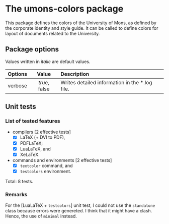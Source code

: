 
The umons-colors package
=========================



This package defines the colors of the University of Mons, 
as defined by the corporate identity and style guide.
It can be called to define colors for layout of documents related to the University.



Package options
---------------


Values written in *italic* are default values.


|	Options		|	Value			|	Description										|
|	:-----:		|	:---:			|	:----------										|
|	verbose		|	*true*, false	|	Writes detailed information in the *.log file.	|



Unit tests
----------


### List of tested features
* compilers [2 effective tests]
	- [X] LaTeX (+ DVI to PDF),
	- [X] PDFLaTeX;
	- [X] LuaLaTeX, and
	- [X] XeLaTeX.
* commands and environments [2 effective tests]
	- [X] `textcolor` command, and
	- [X] `testcolors` environment.

Total: 8 tests.


### Remarks
For the [LuaLaTeX + `testcolors`] unit test, I could not use the `standalone` class
because errors were genereted.
I think that it might have a clash.
Hence, the use of `minimal` instead.
